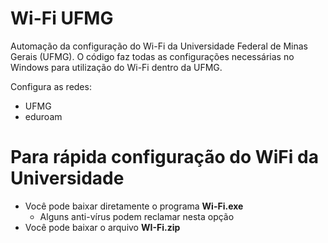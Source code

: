 # Wi-Fi UFMG
Automação da configuração do Wi-Fi da Universidade Federal de Minas Gerais (UFMG). O código faz todas as configurações necessárias no Windows para utilização do Wi-Fi dentro da UFMG.

Configura as redes:
- UFMG 
- eduroam

# Para rápida configuração do WiFi da Universidade

- Você pode baixar diretamente o programa **Wi-Fi.exe**
  - Alguns anti-vírus podem reclamar nesta opção
- Você pode baixar o arquivo **WI-Fi.zip**
